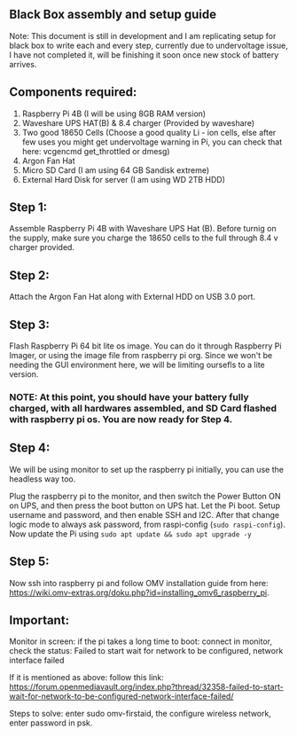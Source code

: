 ## Black Box assembly and setup guide

Note: This document is still in development and I am replicating setup for black box to write each and every step, currently due to undervoltage issue, I have not completed it, will be finishing it soon once new stock of battery arrives.

## Components required:

1. Raspberry Pi 4B (I will be using 8GB RAM version)
2. Waveshare UPS HAT(B) & 8.4 charger (Provided by waveshare)
3. Two good 18650 Cells (Choose a good quality Li - ion cells, else after few uses you might get undervoltage warning in Pi, you can check that here: vcgencmd get_throttled or dmesg)
4. Argon Fan Hat
5. Micro SD Card (I am using 64 GB Sandisk extreme)
6. External Hard Disk for server (I am using WD 2TB HDD)


## Step 1: 

Assemble Raspberry Pi 4B with Waveshare UPS Hat (B). Before turnig on the supply, make sure you charge the 18650 cells to the full through 8.4 v charger provided.

## Step 2:

Attach the Argon Fan Hat along with External HDD on USB 3.0 port.

## Step 3: 

Flash Raspberry Pi 64 bit lite os image. You can do it through Raspberry Pi Imager, or using the image file from raspberry pi org. Since we won't be needing the GUI environment here, we will be limiting oursefls to a lite version.

### NOTE: At this point, you should have your battery fully charged, with all hardwares assembled, and SD Card flashed with raspberry pi os. You are now ready for Step 4.

## Step 4: 

We will be using monitor to set up the raspberry pi initially, you can use the headless way too. 

Plug the raspberry pi to the monitor, and then switch the Power Button ON on UPS, and then press the boot button on UPS hat. Let the Pi boot. Setup username and password, and then enable SSH and I2C. After that change logic mode to always ask password, from raspi-config (```sudo raspi-config```). Now update the Pi using ```sudo apt update && sudo apt upgrade -y```

## Step 5: 

Now ssh into raspberry pi and follow OMV installation guide from here: https://wiki.omv-extras.org/doku.php?id=installing_omv6_raspberry_pi.

## Important:

Monitor in screen: if the pi takes a long time to boot: connect in monitor, check the status: Failed to start wait for network to be configured, network interface failed

If it is mentioned as above: follow this link: https://forum.openmediavault.org/index.php?thread/32358-failed-to-start-wait-for-network-to-be-configured-network-interface-failed/

Steps to solve: enter sudo omv-firstaid, the configure wireless network, enter password in psk.



